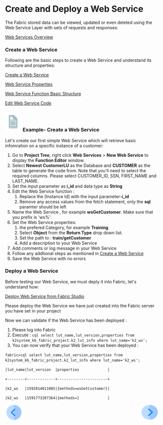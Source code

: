 # Create and Deploy a Web Service

The Fabric stored data can be viewed, updated or even deleted using the Web Service Layer with sets of requests and responses:

[Web Services Overview](/articles/15_web_services/01_web_services_overview.md)

### Create a Web Service

Following are the basic steps to create a Web Service and understand its structure and properties:

[Create a Web Service ](/articles/15_web_services/03_create_a_web_service.md)

[Web Service Properties ](/articles/15_web_services/02_web_services_properties.md)

[Web Service Function Basic Structure ](/articles/15_web_services/04_web_services_function_basic_structure.md)

[Edit Web Service Code](/articles/15_web_services/05_edit_web_service_code.md)

### ![](/academy/Training_Level_1/03_fabric_basic_LU/images/example.png) Example- Create a Web Service

Let's create our first simple Web Service which will retrieve basic infomration on a specific instance of a customer:

1. Go to **Project Tree**, right click **Web Services** > **New Web Service** to display the **Function Editor** window.
2. Select **Newest CustomerLU** as the Database and **CUSTOMER** as the table to generate the code from. Note that you'll need to select the required columns. Please select CUSTOMER_ID, SSN, FIRST_NAME and LAST_NAME.
3. Set the input parameter as **i_id** and data type as **String**
4. Edit the Web Service function  :
   1. Replace the [Instance Id] with the input parameter-**i_id**
   2. Remove any access values from the fetch statement, only the **sql** paramter should be left
5. Name the Web Service  , for example **wsGetCustomer**. Make sure that you prefix is 'ws%'.
6. Set the Web Service properties:
   1.  the prefered Category, for example **Training**
   2. Select **Object** from the **Return Type**  drop down list.
   3. Set the path to : **train/getCustomer**
   4. Add a description to your Web Service
7. Add comments or log message in your Web Service
8. Follow any addtional steps as mentioned in [Create a Web Service ](/articles/15_web_services/03_create_a_web_service.md)
9. Save the Web Service with no errors

### Deploy a Web Service

Before testing our Web Service, we must deply it into Fabric, let's understand how:

[Deploy Web Service from Fabric Studio](/articles/15_web_services/07_deploy_web_services_from_fabric_studio.md)

Please deploy the Web Service we have just created into the Fabric server you have set in your project 

Now we can validate if the Web Service has been deployed :

1. Please log into Fabric 
2. Execute : `cql select lut_name,lut_version,properties from k2system_kb_fabric_project.k2_lut_info where lut_name='k2_ws';`
3. You can now verify that your Web Service has been deployed :

`fabric>cql select lut_name,lut_version,properties from k2system_kb_fabric_project.k2_lut_info where lut_name='k2_ws';`



`|lut_name|lut_version  |properties             |`

`+--------+-------------+-----------------------+`

`|k2_ws   |1592814011085|{methods=wsGetCustomer}|`

`|k2_ws   |1591773207364|{methods=}             |`





 [![Previous](/articles/images/Previous.png)](/academy/Training_Level_1/06_web_services/01_web_services_overview.md)[<img align="right" width="60" height="54" src="/articles/images/Next.png">](/academy/Training_Level_1/06_web_services/03_Invoking_a_web_service.md)

